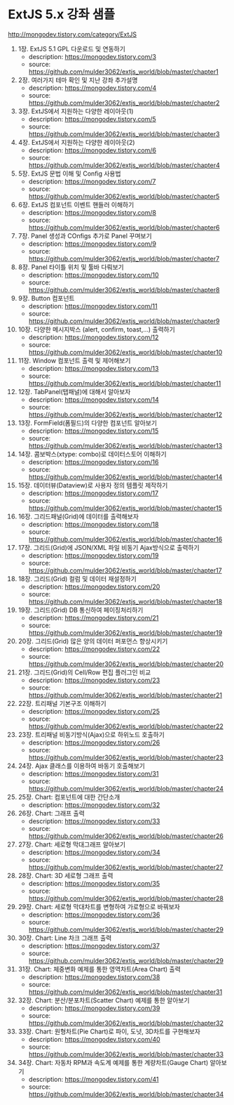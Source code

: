 # ExtJS 5.x 강좌 샘플
http://mongodev.tistory.com/category/ExtJS

1. 1장. ExtJS 5.1 GPL 다운로드 및 연동하기
    - description: https://mongodev.tistory.com/3
    - source: https://github.com/mulder3062/extjs_world/blob/master/chapter1
1. 2장. 여러가지 테마 확인 및 지난 강좌 추가설명
    - description: https://mongodev.tistory.com/4
    - source: https://github.com/mulder3062/extjs_world/blob/master/chapter2
1. 3장. ExtJS에서 지원하는 다양한 레이아웃(1)
    - description: https://mongodev.tistory.com/5
    - source: https://github.com/mulder3062/extjs_world/blob/master/chapter3
1. 4장. ExtJS에서 지원하는 다양한 레이아웃(2)
    - description: https://mongodev.tistory.com/6
    - source: https://github.com/mulder3062/extjs_world/blob/master/chapter4
1. 5장. ExtJS 문법 이해 및 Config 사용법
    - description: https://mongodev.tistory.com/7
    - source: https://github.com/mulder3062/extjs_world/blob/master/chapter5
1. 6장. ExtJS 컴포넌트 이벤트 핸들러 이해하기
    - description: https://mongodev.tistory.com/8
    - source: https://github.com/mulder3062/extjs_world/blob/master/chapter6
1. 7장. Panel 생성과 COnfigs 추가로 Panel 꾸며보기
    - description: https://mongodev.tistory.com/9
    - source: https://github.com/mulder3062/extjs_world/blob/master/chapter7
1. 8장. Panel 타이틀 위치 및 툴바 다뤄보기
    - description: https://mongodev.tistory.com/10
    - source: https://github.com/mulder3062/extjs_world/blob/master/chapter8
1. 9장. Button 컴포넌트
    - description: https://mongodev.tistory.com/11
    - source: https://github.com/mulder3062/extjs_world/blob/master/chapter9
1. 10장. 다양한 메시지박스 (alert, confirm, toast,...) 출력하기
    - description: https://mongodev.tistory.com/12
    - source: https://github.com/mulder3062/extjs_world/blob/master/chapter10
1. 11장. Window 컴포넌트 출력 및 제어해보기
    - description: https://mongodev.tistory.com/13
    - source: https://github.com/mulder3062/extjs_world/blob/master/chapter11
1. 12장. TabPanel(탭패널)에 대해서 알아보자
    - description: https://mongodev.tistory.com/14
    - source: https://github.com/mulder3062/extjs_world/blob/master/chapter12
1. 13장. FormField(폼필드)의 다양한 컴포넌트 알아보기
    - description: https://mongodev.tistory.com/15
    - source: https://github.com/mulder3062/extjs_world/blob/master/chapter13
1. 14장. 콤보박스(xtype: combo)로 데이터스토어 이해하기
    - description: https://mongodev.tistory.com/16
    - source: https://github.com/mulder3062/extjs_world/blob/master/chapter14
1. 15장. 데이터뷰(Dataview)로 사용자 정의 템플릿 제작하기
    - description: https://mongodev.tistory.com/17
    - source: https://github.com/mulder3062/extjs_world/blob/master/chapter15
1. 16장. 그리드패널(Grid)에 데이터를 출력해보자
    - description: https://mongodev.tistory.com/18
    - source: https://github.com/mulder3062/extjs_world/blob/master/chapter16
1. 17장. 그리드(Grid)에 JSON/XML 파일 비동기 Ajax방식으로 출력하기
    - description: https://mongodev.tistory.com/19
    - source: https://github.com/mulder3062/extjs_world/blob/master/chapter17
1. 18장. 그리드(Grid) 컬럼 및 데이터 재설정하기
    - description: https://mongodev.tistory.com/20
    - source: https://github.com/mulder3062/extjs_world/blob/master/chapter18
1. 19장. 그리드(Grid) DB 통신하여 페이징처리하기
    - description: https://mongodev.tistory.com/21
    - source: https://github.com/mulder3062/extjs_world/blob/master/chapter19
1. 20장. 그리드(Grid) 많은 양의 데이터 퍼포먼스 향상시키기
    - description: https://mongodev.tistory.com/22
    - source: https://github.com/mulder3062/extjs_world/blob/master/chapter20
1. 21장. 그리드(Grid)의 Cell/Row 편집 플러그인 비교
    - description: https://mongodev.tistory.com/23
    - source: https://github.com/mulder3062/extjs_world/blob/master/chapter21
1. 22장. 트리패널 기본구조 이해하기
    - description: https://mongodev.tistory.com/25
    - source: https://github.com/mulder3062/extjs_world/blob/master/chapter22
1. 23장. 트리패널 비동기방식(Ajax)으로 하위노드 호출하기
    - description: https://mongodev.tistory.com/26
    - source: https://github.com/mulder3062/extjs_world/blob/master/chapter23
1. 24장. Ajax 클래스를 이용하여 바동기 호출해보기
    - description: https://mongodev.tistory.com/31
    - source: https://github.com/mulder3062/extjs_world/blob/master/chapter24
1. 25장. Chart: 컴포넌트에 대한 간단소개
    - description: https://mongodev.tistory.com/32
1. 26장. Chart: 그래프 출력
    - description: https://mongodev.tistory.com/33
    - source: https://github.com/mulder3062/extjs_world/blob/master/chapter26
1. 27장. Chart: 세로형 막대그래프 알아보기
    - description: https://mongodev.tistory.com/34
    - source: https://github.com/mulder3062/extjs_world/blob/master/chapter27
1. 28장. Chart: 3D 세로형 그래프 출력
    - description: https://mongodev.tistory.com/35
    - source: https://github.com/mulder3062/extjs_world/blob/master/chapter28
1. 29장. Chart: 세로형 막대차트를 변형하여 가로형으로 바꿔보자 
    - description: https://mongodev.tistory.com/36
    - source: https://github.com/mulder3062/extjs_world/blob/master/chapter29
1. 30장. Chart: Line 차크 그래프 출력
    - description: https://mongodev.tistory.com/37
    - source: https://github.com/mulder3062/extjs_world/blob/master/chapter29
1. 31장. Chart: 체중변화 예제를 통한 영역차트(Area Chart) 출력
    - description: https://mongodev.tistory.com/38
    - source: https://github.com/mulder3062/extjs_world/blob/master/chapter31
1. 32장. Chart: 분산/분포차트(Scatter Chart) 예제를 통한 알아보기 
    - description: https://mongodev.tistory.com/39
    - source: https://github.com/mulder3062/extjs_world/blob/master/chapter32
1. 33장. Chart: 원형차트(Pie Chart)로 파이, 도넛, 3D차트를 구현해보자
    - description: https://mongodev.tistory.com/40
    - source: https://github.com/mulder3062/extjs_world/blob/master/chapter33
1. 34장. Chart: 자동차 RPM과 속도계 예제를 통한 계량차트(Gauge Chart) 알아보기
    - description: https://mongodev.tistory.com/41
    - source: https://github.com/mulder3062/extjs_world/blob/master/chapter34
